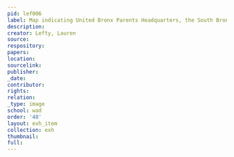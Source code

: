 ```yaml
---
pid: lef006
label: Map indicating United Bronx Parents Headquarters, the South Bronx
description:
creator: Lefty, Lauren
source:
respository:
papers:
location:
sourcelink:
publisher:
_date:
contributor:
rights:
relation:
_type: image
school: wad
order: '48'
layout: exh_item
collection: exh
thumbnail:
full:
---
```

